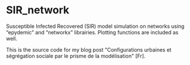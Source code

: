 # SIR_network

Susceptible Infected Recovered (SIR) model simulation on networks using “epydemic” and “networkx” librairies. Plotting functions are included as well.

This is the source code for my blog post "Configurations urbaines et ségrégation sociale par le prisme de la modélisation" [Fr].
